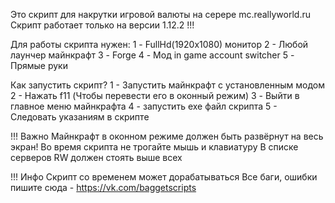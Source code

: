 Это скрипт для накрутки игровой валюты на серере mc.reallyworld.ru
Скрипт работает только на версии 1.12.2 !!!

Для работы скрипта нужен:
1 - FullHd(1920x1080) монитор
2 - Любой лаунчер майнкрафт
3 - Forge
4 - Мод in game account switcher
5 - Прямые руки

Как запустить скрипт?
1 - Запустить майнкрафт с установленным модом
2 - Нажать f11 (Чтобы перевести его в оконный режим)
3 - Выйти в главное меню майнкрафта
4 - запустить exe файл скрипта
5 - Следовать указаниям в скрипте

!!! Важно 
Майнкрафт в оконном режиме должен быть развёрнут на весь экран!
Во время скрипта не трогайте мышь и клавиатуру
В списке серверов RW должен стоять выше всех

!!! Инфо
Скрипт со временем может дорабатываться
Все баги, ошибки пишите сюда - https://vk.com/baggetscripts

